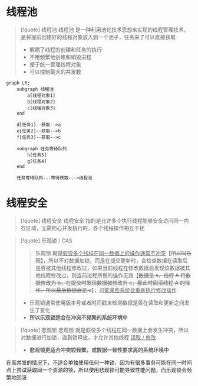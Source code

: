 
# 线程池
>[!quote] 线程池
>线程池 是一种利用池化技术思想来实现的线程管理技术，是将提前创建好的线程对象放入到一个池子，任务来了可以直接获取
>
>- 解耦了线程的创建和任务的执行
>- 不用频繁地创建和销毁进程
>- 便于统一管理线程对象
>- 可以控制最大的并发数

```mermaid
graph LR;
	subgraph 线程池
		a[线程对象1]
		b[线程对象2]
		c[线程对象3]
	end

	d[任务1]--获取-->a
	e[任务2]--获取-->b
	f[任务3]--获取-->c

	subgraph 任务等待队列
		h[任务5]
		g[任务4]
	end

	任务等待队列-.-等待获取-.->线程池
```

# 线程安全
>[!quote] 线程安全
>线程安全 指的是允许多个执行线程能够安全访问同一内存区域，无需担心并发执行时，各个线程操作相互干扰

>[!quote] 乐观锁 / CAS
>>乐观锁 就是<u>假设多个线程在同一数据上的操作通常不冲突</u>【~~所以叫乐观~~】，所以不对数据加锁，而是在提交更新时，会检查数据在读取后是否被其他线程修改过，如果当前线程在修改数据后发现该数据被其他线程修改过，则当前进程所做的操作无效【~~数据是 a，线程 A 将数据修改为 b，在提交时发现数据被修改为 c，那此时回滚线程 A 的操作，所以最后数据会是 c~~】，<u>可能某些系统会重新执行修改操作</u>
>
>- 乐观锁通常使用版本号或者时间戳来检测数据是否在读取和更新之间发生了变化
>- **所以乐观锁适合在冲突不频繁的系统环境中**

>[!quote] 悲观锁
>悲观锁 就是假设多个线程在同一数据上会发生冲突，所以对数据进行加锁，直到锁释放，才允许其他线程 <u>读取 / 修改</u>
>
>- **悲观锁更适合冲突较频繁，或数据一致性要求高的系统环境中**

在高并发的情况下，不适合单独使用任何一种锁，因为有很多事务可能在同一时间点上尝试获取同一个资源的锁，所以使用悲观锁可能导致性能问题，而乐观锁会频繁地回滚


